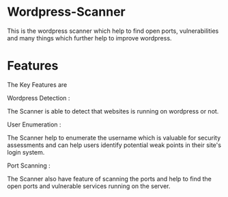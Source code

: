 # Wordpress-Scanner
This is the wordpress scanner which help to find open ports, vulnerabilities and many things which further help to improve wordpress.
# Features
  The Key Features are
  
  Wordpress Detection : 

  The Scanner is able to detect that websites is running on wordpress or not.

  User Enumeration :
  
  The Scanner help to enumerate the username which is valuable for security assessments and can help users identify potential weak points in their site's login system.

  Port Scanning :

  The Scanner also have feature of scanning the ports and help to find the open ports and vulnerable services running on the server.

  
